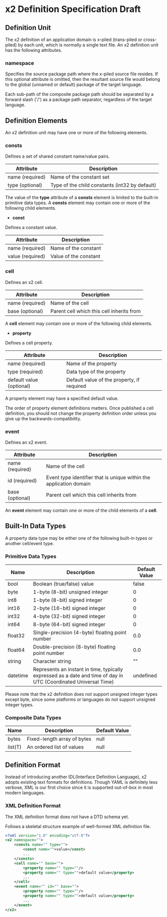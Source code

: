 x2 Definition Specification Draft
=================================

Definition Unit
---------------

The x2 definition of an application domain is x-piled (trans-piled or
cross-piled) by each unit, which is normally a single text file. An x2
definition unit has the following attributes.

### namespace

Specifies the source package path where the x-piled source file resides. If this
optional attribute is omitted, then the resultant source file would belong to
the global (unnamed or default) package of the target language.

Each sub-path of the composite package path should be separated by a forward
slash ('/') as a package path separator, regardless of the target language.

Definition Elements
-------------------

An x2 definition unit may have one or more of the following elements.

### consts

Defines a set of shared constant name/value pairs.

| Attribute       | Description                                    |
|-----------------|------------------------------------------------|
| name (required) | Name of the constant set                       |
| type (optional) | Type of the child constants (int32 by default) |

The value of the **type** attribute of a **consts** element is limited to the
built-in primitive data types.
A **consts** element may contain one or more of the following child elements.

* **const**

Defines a constant value.

| Attribute        | Description           |
|------------------|-----------------------|
| name (required)  | Name of the constant  |
| value (required) | Value of the constant |

### cell

Defines an x2 cell.

| Attribute       | Description                               |
|-----------------|-------------------------------------------|
| name (required) | Name of the cell                          |
| base (optional) | Parent cell which this cell inherits from |

A **cell** element may contain one or more of the following child elements.

* **property**

Defines a cell property.

| Attribute                | Description                                |
|--------------------------|--------------------------------------------|
| name (required)          | Name of the property                       |
| type (required)          | Data type of the property                  |
| default value (optional) | Default value of the property, if required | 

A property element may have a specified default value.

The order of property element definitions matters. Once published a cell
definition, you should not change the property definition order unless you give
up the backwards-compatibility.

### event

Defines an x2 event.

| Attribute       | Description                               |
|-----------------|-------------------------------------------|
| name (required) | Name of the cell                          |
| id (required)   | Event type identifier that is unique within the application domain |
| base (optional) | Parent cell which this cell inherits from |

An **event** element may contain one or more of the child elements of a **cell**.

Built-In Data Types
-------------------

A property data type may be either one of the following built-in types or
another cell/event type.

### Primitive Data Types

| Name     | Description                                     | Default Value |
|----------|-------------------------------------------------|---------------|
| bool     | Boolean (true/false) value                      | false         |
| byte     | 1-byte (8-bit) unsigned integer                 | 0             |
| int8     | 1-byte (8-bit) signed integer                   | 0             |
| int16    | 2-byte (16-bit) signed integer                  | 0             |
| int32    | 4-byte (32-bit) signed integer                  | 0             |
| int64    | 8-byte (64-bit) signed integer                  | 0             |
| float32  | Single-precision (4-byte) floating point number | 0.0           |
| float64  | Double-precision (8-byte) floating point number | 0.0           |
| string   | Character string                                | ""            |
| datetime | Represents an instant in time, typically expressed as a date and time of day in UTC (Coordinated Universal Time) | undefined |

Please note that the x2 definition does not support unsigned integer types
except byte, since some platforms or languages do not support unsigned integer
types.

### Composite Data Types

| Name    | Description                 | Default Value |
|---------|-----------------------------|---------------|
| bytes   | Fixed-length array of bytes | null          |
| list(T) | An ordered list of values   | null          |

Definition Format
-----------------

Instead of introducing another IDL(Interface Definition Language), x2 adopts
existing text formats for definitions. Though YAML is definitely less verbose,
XML is our first choice since it is supported out-of-box in most modern
languages.

### XML Definition Format

The XML definition format does not have a DTD schema yet.

Follows a skeletal structure example of well-formed XML definition file.

```xml
<?xml version="1.0" encoding="utf-8"?>
<x2 namespace="">
    <consts name="" type="">
        <const name="">value</const>
        ...
    </consts>
    <cell name="" base="">
        <property name="" type=""/>
        <property name="" type="">default value</property>
        ...
    </cell>
    <event name="" id="" base="">
        <property name="" type=""/>
        <property name="" type="">default value</property>
        ...
    </event>
</x2>
```
